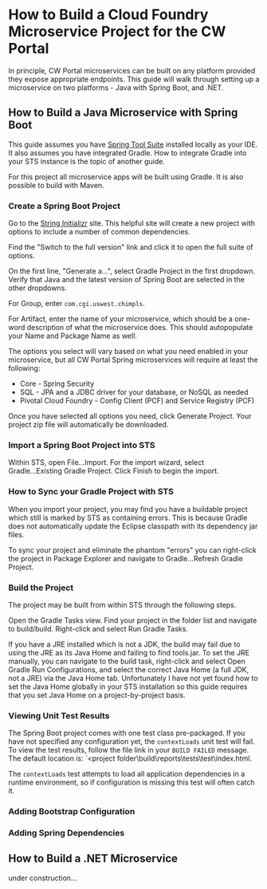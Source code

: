 # How to Build a Cloud Foundry Microservice Project for the CW Portal

In principle, CW Portal microservices can be built on any platform provided they expose appropriate endpoints.  This guide will walk through setting up a microservice on two platforms - Java with Spring Boot, and .NET.

## How to Build a Java Microservice with Spring Boot

This guide assumes you have [Spring Tool Suite](https://spring.io/tools) installed locally as your IDE.  It also assumes you have integrated Gradle.  How to integrate Gradle into your STS instance is the topic of another guide.

For this project all microservice apps will be built using Gradle.  It is also possible to build with Maven.

### Create a Spring Boot Project

Go to the [String Initializr](https://start.spring.io) site.  This helpful site will create a new project with options to include a number of common dependencies.

Find the "Switch to the full version" link and click it to open the full suite of options.

On the first line, "Generate a...", select Gradle Project in the first dropdown.  Verify that Java and the latest version of Spring Boot are selected in the other dropdowns.

For Group, enter `com.cgi.uswest.chimpls`.

For Artifact, enter the name of your microservice, which should be a one-word description of what the microservice does.  This should autopopulate your Name and Package Name as well.

The options you select will vary based on what you need enabled in your microservice, but all CW Portal Spring microservices will require at least the following:

* Core - Spring Security
* SQL - JPA and a JDBC driver for your database, or NoSQL as needed
* Pivotal Cloud Foundry - Config Client (PCF) and Service Registry (PCF)

Once you have selected all options you need, click Generate Project.  Your project zip file will automatically be downloaded.

### Import a Spring Boot Project into STS

Within STS, open File...Import.  For the import wizard, select Gradle...Existing Gradle Project.  Click Finish to begin the import.

### How to Sync your Gradle Project with STS

When you import your project, you may find you have a buildable project which still is marked by STS as containing errors.  This is because Gradle does not automatically update the Eclipse classpath with its dependency jar files.

To sync your project and eliminate the phantom "errors" you can right-click the project in Package Explorer and navigate to Gradle...Refresh Gradle Project.

### Build the Project

The project may be built from within STS through the following steps.

Open the Gradle Tasks view.  Find your project in the folder list and navigate to build/build.  Right-click and select Run Gradle Tasks.

If you have a JRE installed which is not a JDK, the build may fail due to using the JRE as its Java Home and failing to find tools.jar.  To set the JRE manually, you can navigate to the build task, right-click and select Open Gradle Run Configurations, and select the correct Java Home (a full JDK, not a JRE) via the Java Home tab.  Unfortunately I have not yet found how to set the Java Home globally in your STS installation so this guide requires that you set Java Home on a project-by-project basis.

### Viewing Unit Test Results

The Spring Boot project comes with one test class pre-packaged.  If you have not specified any configuration yet, the `contextLoads` unit test will fail.  To view the test results, follow the file link in your `BUILD FAILED` message.  The default location is:  `\<project folder\build\reports\tests\test\index.html.

The `contextLoads` test attempts to load all application dependencies in a runtime environment, so if configuration is missing this test will often catch it.

### Adding Bootstrap Configuration

### Adding Spring Dependencies

## How to Build a .NET Microservice 

under construction...